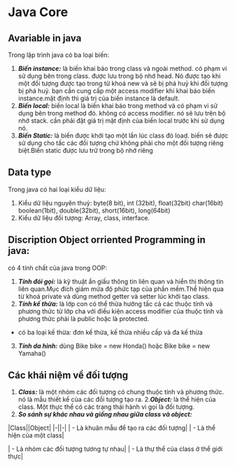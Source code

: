 # Java Core

## Avariable in java
Trong lập trình java có ba loại biến:
  1. ***Biến instance:*** là biến khai báo trong class và ngoài method. có phạm vi sử dụng bên trong class. được lưu trong bộ nhớ head. Nó được tạo khi một đối tượng được tạo trong từ khoá new và sẽ bị phá huỷ khi đối tượng bị phá huỷ. bạn cần cung cấp một access modifier khi khai báo biến instance.mặt định thì giá trị của biến instance là default.
  2. ***Biến local:*** biến local là biến khai báo trong method và có phạm vi sử dụng bên trong method đó. không có access modifier. nó sẽ lưu trên bộ nhớ stack. cần phải đặt giá trị mặt định của biến local trước khi sử dụng nó.
  3. ***Biến Static:*** là biến được khởi tạo một lần lúc class đó load. biến sẽ được sử dụng cho tấc các đối tượng chứ không phải cho một đối tượng riêng biệt.Biến static được lưu trữ trong bộ nhớ riêng
  
## Data type
Trong java có hai loại kiểu dữ liệu:
1. Kiểu dữ liệu nguyên thuỷ: byte(8 bit), int (32bit), float(32bit) char(16bit) boolean(1bit), double(32bit), short(16bit), long(64bit)
2. Kiểu dữ liệu đối tượng: Array, class, interface.

## Discription Object orriented Programming in java:
có 4 tính chất của java trong OOP: 
  1. ***Tính đói gọi:*** là kỹ thuật ẩn giấu thông tin liên quan và hiển thị thông tin liên quan.Mục đích giảm mứa độ phức tạp của phần mềm.Thể hiện qua từ khoá private và dùng method getter và setter lúc khởi tạo class.
  2. ***Tính kế thừa:*** là lớp con có thể thừa hưởng tấc cả các thuộc tính và phương thức từ lớp cha với điều kiện access modifier của thuộc tính và phương thức phải là public hoặc là protected.
  * có ba loại kế thừa: đơn kế thừa, kế thừa nhiều cấp và đa kế thừa
  3. ***Tính da hình:*** dùng Bike bike = new Honda() hoặc Bike bike = new Yamaha()
  
  ## Các khái niệm về đối tượng
  
  1. ***Class:*** là một nhóm các đối tượng có chung thuộc tính và phương thức. nó là mẫu thiết kế của các đối tượng tạo ra.
  2.***Object:*** là thể hiện của class. Một thực thể có các trạng thái hành vi gọi là đối tượng.
  3. ***So sánh sự khác nhau và giống nhau giữa class và object:*** 

|Class||Object|
|-||-|
| - Là khuân mẫu để tạo ra các đối tượng| | - Là thể hiện của một class|

| - Là nhóm các đối tượng tương tự nhau| | - Là thự thể của class ở thể giới thực|
